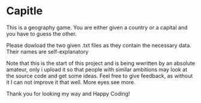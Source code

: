 # Capitle
This is a geography game. You are either given a country or a capital and you have to guess the other.

Please dowload the two given .txt files as they contain the necessary data. Their names are self-explanatory

Note that this is the start of this project and is being wwritten by an absolute amateur, only i upload it so
that people with similar ambitions may look at the source code and get some ideas.
Feel free to give feedback, as without it I can not improve it that well. More eyes see more.

Thank you for looking my way and Happy Coding!
